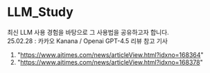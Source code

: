 # LLM_Study
최신 LLM 사용 경험을 바탕으로 그 사용법을 공유하고자 합니다.
<br>
25.02.28 : 카카오 Kanana / Openai GPT-4.5 리뷰
참고 기사
1. "https://www.aitimes.com/news/articleView.html?idxno=168364"
2. "https://www.aitimes.com/news/articleView.html?idxno=168378"
